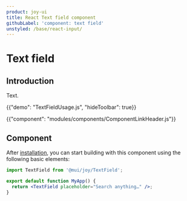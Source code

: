 ```yaml
---
product: joy-ui
title: React Text field component
githubLabel: 'component: text field'
unstyled: /base/react-input/
---
```


# Text field

## Introduction

Text.

{{"demo": "TextFieldUsage.js", "hideToolbar": true}}

{{"component": "modules/components/ComponentLinkHeader.js"}}

## Component

After [installation](/joy-ui/getting-started/installation/), you can start building with this component using the following basic elements:

```jsx
import TextField from '@mui/joy/TextField';

export default function MyApp() {
  return <TextField placeholder="Search anything…" />;
}
```
